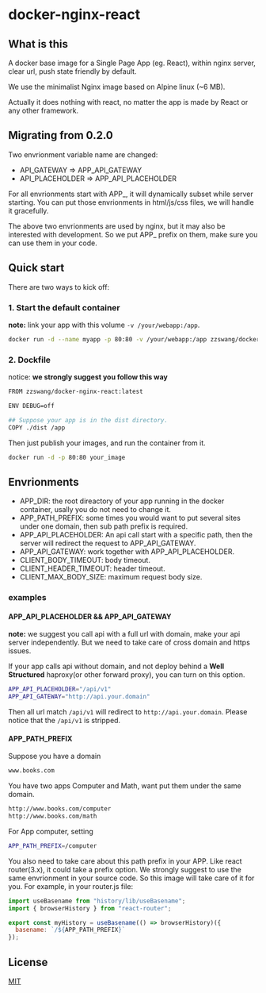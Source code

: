 # docker-nginx-react

## What is this

A docker base image for a Single Page App (eg. React), within nginx server,
clear url, push state friendly by default.

We use the minimalist Nginx image based on Alpine linux (~6 MB).

Actually it does nothing with react, no matter the app is made by React or any
other framework.

## Migrating from 0.2.0

Two envrionment variable name are changed:

* API_GATEWAY => APP_API_GATEWAY
* API_PLACEHOLDER => APP_API_PLACEHOLDER

For all envrionments start with APP_, it will dynamically subset while server
starting. You can put those envrionments in html/js/css files, we will handle it
gracefully.

The above two envrionments are used by nginx, but it may also be interested with
development. So we put APP_ prefix on them, make sure you can use them in your
code.

## Quick start

There are two ways to kick off:

### 1. Start the default container

**note:** link your app with this volume `-v /your/webapp:/app`.

```sh
docker run -d --name myapp -p 80:80 -v /your/webapp:/app zzswang/docker-nginx-react
```

### 2. Dockfile

notice: **we strongly suggest you follow this way**

```sh
FROM zzswang/docker-nginx-react:latest

ENV DEBUG=off

## Suppose your app is in the dist directory.
COPY ./dist /app
```

Then just publish your images, and run the container from it.

```sh
docker run -d -p 80:80 your_image
```

## Envrionments

* APP_DIR: the root direactory of your app running in the docker container,
  usally you do not need to change it.
* APP_PATH_PREFIX: some times you would want to put several sites under one
  domain, then sub path prefix is required.
* APP_API_PLACEHOLDER: An api call start with a specific path, then the server
  will redirect the request to APP_API_GATEWAY.
* APP_API_GATEWAY: work together with APP_API_PLACEHOLDER.
* CLIENT_BODY_TIMEOUT: body timeout.
* CLIENT_HEADER_TIMEOUT: header timeout.
* CLIENT_MAX_BODY_SIZE: maximum request body size.

### examples

#### APP_API_PLACEHOLDER && APP_API_GATEWAY

**note:** we suggest you call api with a full url with domain, make your api
server independently. But we need to take care of cross domain and https issues.

If your app calls api without domain, and not deploy behind a **Well
Structured** haproxy(or other forward proxy), you can turn on this option.

```sh
APP_API_PLACEHOLDER="/api/v1"
APP_API_GATEWAY="http://api.your.domain"
```

Then all url match `/api/v1` will redirect to `http://api.your.domain`. Please
notice that the `/api/v1` is stripped.

#### APP_PATH_PREFIX

Suppose you have a domain

```sh
www.books.com
```

You have two apps Computer and Math, want put them under the same domain.

```sh
http://www.books.com/computer
http://www.books.com/math
```

For App computer, setting

```sh
APP_PATH_PREFIX=/computer
```

You also need to take care about this path prefix in your APP. Like react
router(3.x), it could take a prefix option. We strongly suggest to use the same
envrionment in your source code. So this image will take care of it for you. For
example, in your router.js file:

```js
import useBasename from "history/lib/useBasename";
import { browserHistory } from "react-router";

export const myHistory = useBasename(() => browserHistory)({
  basename: `/${APP_PATH_PREFIX}`
});
```

## License

[MIT](LICENSE.txt)
